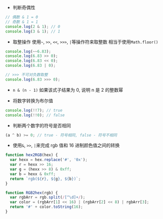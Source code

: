 - 判断奇偶性

```javascript
// 偶数 & 1 = 0
// 奇数 & 1 = 1
console.log(2 & 1); // 0
console.log(3 & 1); // 1
```

- 取整操作
  使用`~`, `>>`, `<<`, `>>>`, `|`等操作符来取整数
  相当于使用`Math.floor()`

```javascript
console.log(~~6.83);
console.log(6.83 >> 0);
console.log(6.83 << 0);
console.log(6.83 | 0);

// >>> 不可对负数取整
console.log(6.83 >>> 0);
```

- `n & (n - 1)`
  如果该式子结果为 0, 说明 n 是 2 的整数幂

- 将数字转换为布尔值

```javascript
console.log(!!7); // true
console.log(!!0); // false
```

- 判断两个数字的符号是否相同

```javascript
(a ^ b) >= 0; // true - 符号相同, false - 符号不相同
```

- 使用`&`, `>>`, `|`来完成 rgb 值和 16 进制颜色值之间的转换

```javascript
function hex2RGB(hex) {
  var hexx = hex.replace('#', '0x');
  var r = hexx >> 16;
  var g = (hexx >> 8) & 0xff;
  var b = hexx & 0xff;
  return `rgb(${r}, ${g}, ${b})`;
}

function RGB2hex(rgb) {
  var rgbArr = rgb.split(/[^\d]+/);
  var color = (rgbArr[1] << 16) | (rgbArr[2] << 8) | rgbArr[3];
  return '#' + color.toString(16);
}
```
